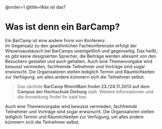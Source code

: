 @order=1
@title=Was ist das?
# Was ist denn ein BarCamp?

Ein BarCamp ist eine andere Form von Konferenz.<br> Im Gegensatz zu den gewöhnlichen Fachkonferenzen
erfolgt der Wissensaustausch bei BarCamps unentgeltlich und gegenseitig. Das heißt, es gibt keine
designierten Sprecher, die Beiträge werden allesamt von den Besuchern gestaltet und auch gehalten. Auch
eine Themenvorgabe wird bewusst vermieden, fachfremde Teilnehmer und Vorträge sind sogar erwünscht. Die
Organisatoren stellen lediglich Termin und Räumlichkeiten zur Verfügung, um alles andere kümmern sich
die Teilnehmer selbst.

> Das nächste **BarCamp RheinMain findet 23./24.11.2013 auf dem Campus der Hochschule Dieburg** statt.
> Weitere Informationen und die Anmeldung findet Ihr bald hier.

Auch eine Themenvorgabe wird bewusst vermieden, fachfremde Teilnehmer und Vorträge sind sogar erwünscht.
Die Organisatoren stellen lediglich Termin und Räumlichkeiten zur Verfügung, um alles andere kümmern
sich die Teilnehmer selbst.
